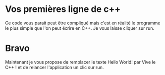 # Vos premières ligne de c++

Ce code vous parait peut être compliqué mais c'est en réalité le programme le plus simple que l'on peut écrire en C++. Je vous laisse cliquer sur run.

# Bravo

Maintenant je vous propose de remplacer le texte Hello World! par Vive le C++ ! et de relancer l'application un clic sur run.

